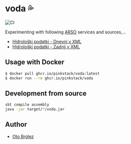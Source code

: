 # voda 💦

![CI](https://github.com/pinkstack/voda/workflows/CI/badge.svg?branch=master)

Experimenting with following [ARSO](http://www.arso.gov.si) services and sources,...

- [Hidrološki podatki - Dnevni v XML](http://www.arso.gov.si/xml/vode/hidro_podatki_dnevno_porocilo.xml)
- [Hidrološki podatki - Zadnji v XML](http://www.arso.gov.si/xml/vode/hidro_podatki_zadnji.xml)

## Usage with Docker

```bash
$ docker pull ghcr.io/pinkstack/voda:latest
$ docker run --rm ghcr.io/pinkstack/voda
```

## Development from source

```bash
sbt compile assembly
java -jar target/*/voda.jar
```

## Author

- [Oto Brglez](https://github.com/otobrglez)
